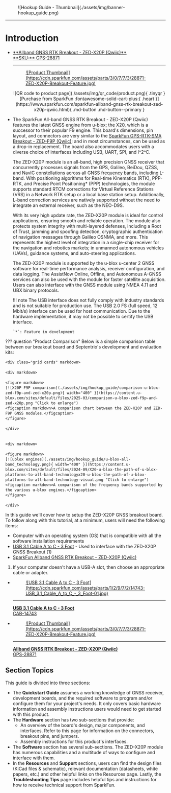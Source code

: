 <figure markdown>
![Hookup Guide - Thumbnail](./assets/img/banner-hookup_guide.png)
</figure>

---



# Introduction


<div class="grid cards desc" markdown>

-   <a href="https://www.sparkfun.com/sparkfun-allband-gnss-rtk-breakout-zed-x20p-qwiic.html">
	**Allband GNSS RTK Breakout - ZED-X20P (Qwiic)**<br>
	**SKU:** GPS-28871

	---

	<figure markdown>
	![Product Thumbnail](https://cdn.sparkfun.com/assets/parts/3/0/7/7/3/28871-ZED-X20P-Breakout-Feature.jpg)
	</figure></a>


	<article style="text-align: center;" markdown>
	![QR code to product page](./assets/img/qr_code/product.png){ .tinyqr }[Purchase from SparkFun :fontawesome-solid-cart-plus:{ .heart }](https://www.sparkfun.com/sparkfun-allband-gnss-rtk-breakout-zed-x20p-qwiic.html){ .md-button .md-button--primary }
	</article>


-   The SparkFun All-band GNSS RTK Breakout - ZED-X20P (Qwiic) features the latest GNSS engine from u-blox; the X20, which is a successor to their popular F9 engine. This board's dimensions, pin layout, and connectors are very similar to the [SparkFun GPS-RTK-SMA Breakout - ZED-F9P (Qwiic)](https://www.sparkfun.com/sparkfun-gps-rtk-sma-breakout-zed-f9p-qwiic.html); and in most circumstances, can be used as a drop-in replacement. The board also accommodates users with a diverse choice of interfaces including USB, UART, SPI, and I^2^C.

	The ZED-X20P module is an all-band, high precision GNSS receiver that concurrently processes signals from the GPS, Galileo, BeiDou, QZSS, and NavIC constellations across all GNSS frequency bands, including L-band. With positioning algorithms for Real-time Kinematics (RTK), PPP-RTK, and Precise Point Positioning* (PPP) technologies, the module supports standard RTCM corrections for Virtual Reference Stations (VRS) in a Network RTK setup or a local base station setup. Additionally, L-band correction services are natively supported without the need to integrate an external receiver, such as the NEO-D9S.

	With its very high update rate, the ZED-X20P module is ideal for control applications, ensuring smooth and reliable operation. The module also protects system integrity with multi-layered defenses, including a Root of Trust, jamming and spoofing detection, cryptographic authentication of navigation messages through Galileo OSNMA, and more. This represents the highest level of integration in a single-chip receiver for the navigation and robotics markets; in unmanned autonomous vehicles (UAVs), guidance systems, and auto-steering applications.

	The ZED-X20P module is supported by the u-blox u-center 2 GNSS software for real-time performance analysis, receiver configuration, and data logging. The AssistNow Online, Offline, and Autonomous A-GNSS services can also be used with the module for faster satellite acquisition. Users can also interface with the GNSS module using NMEA 4.11 and UBX binary protocols.


	!!! note
		The USB interface does not fully comply with industry standards and is not suitable for production use. The USB 2.0 FS (full speed, 12 Mbit/s) interface can be used for host communication. Due to the hardware implementation, it may not be possible to certify the USB interface.

		`*`: Feature in development


</div>

??? question "Product Comparison"
	Below is a simple comparison table between our breakout board and Septentrio's development and evaluation kits:


	<div class="grid cards" markdown>

	<div markdown>

	<figure markdown>
	[![X20P F9P comparison](./assets/img/hookup_guide/comparison-u-blox-zed-f9p-and-zed-x20p.png){ width="400" }](https://content.u-blox.com/sites/default/files/2025-03/comparison-u-blox-zed-f9p-and-zed-x20p.png "Click to enlarge")
	<figcaption markdown>A comparison chart between the ZED-X20P and ZED-F9P GNSS modules.</figcaption>
	</figure>

	</div>


	<div markdown>

	<figure markdown>
	[![ublox engines](./assets/img/hookup_guide/u-blox-all-band_technology.png){ width="400" }](https://content.u-blox.com/sites/default/files/2024-09/X20-u-blox-the-path-of-u-blox-platforms-to-all-band-technologyx20-u-blox-the-path-of-u-blox-platforms-to-all-band-technology-visual.png "Click to enlarge")
	<figcaption markdown>A comparison of the frequency bands supported by the various u-blox engines.</figcaption>
	</figure>

	</div>



In this guide we'll cover how to setup the ZED-X20P GNSS breakout board. To follow along with this tutorial, at a minimum, users will need the following items:


<div class="annotate" markdown>

- Computer with an operating system (OS) that is compatible with all the software installation requirements
- [USB 3.1 Cable A to C - 3 Foot](https://www.sparkfun.com/usb-3-1-cable-a-to-c-3-foot.html) - Used to interface with the ZED-X20P GNSS Breakout (1)
- [SparkFun Allband GNSS RTK Breakout - ZED-X20P (Qwiic)](https://www.sparkfun.com/sparkfun-allband-gnss-rtk-breakout-zed-x20p-qwiic.html)

</div>

1. If your computer doesn't have a USB-A slot, then choose an appropriate cable or adapter.


<div class="grid cards" markdown>

-   <a href="https://www.sparkfun.com/usb-3-1-cable-a-to-c-3-foot.html">
	<figure markdown>
	![USB 3.1 Cable A to C - 3 Foot](https://cdn.sparkfun.com/assets/parts/1/2/9/7/2/14743-USB_3.1_Cable_A_to_C_-_3_Foot-01.jpg)
	</figure>

	---

	**USB 3.1 Cable A to C - 3 Foot**<br>
	CAB-14743</a>


-   <a href="https://www.sparkfun.com/sparkfun-allband-gnss-rtk-breakout-zed-x20p-qwiic.html">
	<figure markdown>
	![Product Thumbnail](https://cdn.sparkfun.com/assets/parts/3/0/7/7/3/28871-ZED-X20P-Breakout-Feature.jpg)
	</figure>

	---

	**Allband GNSS RTK Breakout - ZED-X20P (Qwiic)**<br>
	GPS-28871</a>

</div>



## Section Topics
This guide is divided into three sections:

- The **Quickstart Guide** assumes a working knowledge of GNSS receiver, development boards, and the required software to program and/or configure them for your project's needs. It only covers basic hardware information and assembly instructions users would need to get started with this product.
- The **Hardware** section has two sub-sections that provide:
	- An overview of the board's design, major components, and interfaces. Refer to this page for information on the connectors, breakout pins, and jumpers.
	- Assembly instructions for this product's interfaces.
- The **Software** section has several sub-sections. The ZED-X20P module has numerous capabilities and a multitude of ways to configure and interface with them.
- In the **Resources** and **Support** sections, users can find the design files (KiCad files & schematic), relevant documentation (datasheets, white papers, etc.) and other helpful links on the Resources page. Lastly, the **Troubleshooting Tips** page includes helpful tips and instructions for how to receive technical support from SparkFun.
